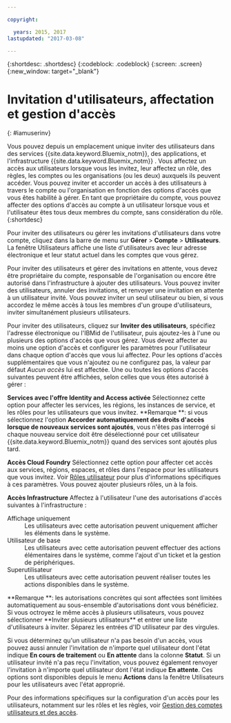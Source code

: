 ```yaml
---

copyright:

  years: 2015, 2017
lastupdated: "2017-03-08"

---
```


{:shortdesc: .shortdesc}
{:codeblock: .codeblock}
{:screen: .screen}
{:new_window: target="_blank"}

# Invitation d'utilisateurs, affectation et gestion d'accès
{: #iamuserinv}

Vous pouvez depuis un emplacement unique inviter des utilisateurs dans des services {{site.data.keyword.Bluemix_notm}}, des applications, et l'infrastructure {{site.data.keyword.Bluemix_notm}} . Vous affectez un accès aux utilisateurs lorsque vous les invitez, leur affectez un rôle, des règles, les comptes ou les organisations (ou les deux) auxquels ils peuvent accéder. Vous pouvez inviter et accorder un accès à des utilisateurs à travers le compte ou l'organisation en fonction des options d'accès que vous êtes habilité à gérer. En tant que propriétaire du compte, vous pouvez affecter des options d'accès au compte à un utilisateur lorsque vous et l'utilisateur êtes tous deux membres du compte, sans considération du rôle.
{:shortdesc}

Pour inviter des utilisateurs ou gérer les invitations d'utilisateurs dans votre compte, cliquez dans la barre de menu sur **Gérer** &gt; **Compte** &gt; **Utilisateurs**. La fenêtre Utilisateurs affiche une liste d'utilisateurs avec leur adresse électronique et leur statut actuel dans les comptes que vous gérez. 

Pour inviter des utilisateurs et gérer des invitations en attente, vous devez être propriétaire du compte, responsable de l'organisation ou encore être autorisé dans l'infrastructure à ajouter des utilisateurs.  Vous pouvez inviter des utilisateurs, annuler des invitations, et renvoyer une invitation en attente à un utilisateur invité. Vous pouvez inviter un seul utilisateur ou bien, si vous accordez le même accès à tous les membres d'un groupe d'utilisateurs, inviter simultanément plusieurs utilisateurs.

Pour inviter des utilisateurs, cliquez sur **Inviter des utilisateurs**, spécifiez l'adresse électronique ou l'IBMid de l'utilisateur, puis ajoutez-les à l'une ou plusieurs des options d'accès que vous gérez. Vous devez affecter au moins une option d'accès et configurer les paramètres pour l'utilisateur dans chaque option d'accès que vous lui affectez. Pour les options d'accès supplémentaires que vous n'ajoutez ou ne configurez pas, la valeur par défaut *Aucun accès* lui est affectée. Une ou toutes les options d'accès suivantes peuvent être affichées, selon celles que vous êtes autorisé à gérer :

**Services avec l'offre Identity and Access activée**
Sélectionnez cette option pour affecter les services, les régions, les instances de service, et les rôles pour les utilisateurs que vous invitez.
**Remarque **: si vous sélectionnez l'option **Accorder automatiquement des droits d'accès lorsque de nouveaux services sont ajoutés**, vous n'êtes pas interrogé si chaque nouveau service doit être désélectionné pour cet utilisateur {{site.data.keyword.Bluemix_notm}} quand des services sont ajoutés plus tard.

**Accès Cloud Foundry**
Sélectionnez cette option pour affecter cet accès aux services, régions, espaces, et rôles dans l'espace pour les utilisateurs que vous invitez. Voir [Rôles utilisateur](/docs/admin/users_roles.html#userrolesinfo) pour plus d'informations spécifiques à ces paramètres. Vous pouvez ajouter plusieurs rôles, un à la fois.

**Accès Infrastructure**
Affectez à l'utilisateur l'une des autorisations d'accès suivantes à l'infrastructure : 
<dl>
<dt>Affichage uniquement</dt>
<dd>Les utilisateurs avec cette autorisation peuvent uniquement afficher les éléments dans le système.</dd>
<dt>Utilisateur de base</dt>
<dd>Les utilisateurs avec cette autorisation peuvent effectuer des actions élémentaires dans le système, comme l'ajout d'un ticket et la gestion de périphériques.</dd>
<dt>Superutilisateur</dt>
<dd>Les utilisateurs avec cette autorisation peuvent réaliser toutes les actions disponibles dans le système.</dd>
</dl>
**Remarque **: les autorisations concrètes qui sont affectées sont limitées automatiquement au sous-ensemble d'autorisations dont vous bénéficiez.
Si vous octroyez le même accès à plusieurs utilisateurs, vous pouvez sélectionner **Inviter plusieurs utilisateurs** et entrer une liste d'utilisateurs à inviter. Séparez les entrées d'ID utilisateur par des virgules.  

Si vous déterminez qu'un utilisateur n'a pas besoin d'un accès, vous pouvez aussi annuler l'invitation de n'importe quel utilisateur dont l'état indique **En cours de traitement** ou **En attente** dans la colonne **Statut**. Si un utilisateur invité n'a pas reçu l'invitation, vous pouvez également renvoyer l'invitation à n'importe quel utilisateur dont l'état indique **En attente**. Ces options sont disponibles depuis le menu **Actions** dans la fenêtre Utilisateurs pour les utilisateurs avec l'état approprié.

Pour des informations spécifiques sur la configuration d'un accès pour les utilisateurs, notamment sur les rôles et les règles, voir [Gestion des comptes utilisateurs et des accès](/docs/admin/iamusermanage.html).
